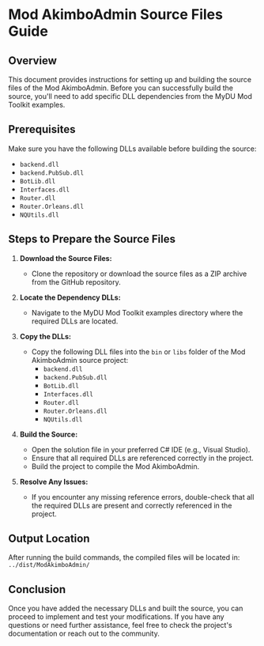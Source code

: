 # Mod AkimboAdmin Source Files Guide

## Overview
This document provides instructions for setting up and building the source files of the Mod AkimboAdmin. Before you can successfully build the source, you'll need to add specific DLL dependencies from the MyDU Mod Toolkit examples.

## Prerequisites
Make sure you have the following DLLs available before building the source:

- `backend.dll`
- `backend.PubSub.dll`
- `BotLib.dll`
- `Interfaces.dll`
- `Router.dll`
- `Router.Orleans.dll`
- `NQUtils.dll`

## Steps to Prepare the Source Files

1. **Download the Source Files:**
   - Clone the repository or download the source files as a ZIP archive from the GitHub repository.

2. **Locate the Dependency DLLs:**
   - Navigate to the MyDU Mod Toolkit examples directory where the required DLLs are located.

3. **Copy the DLLs:**
   - Copy the following DLL files into the `bin` or `libs` folder of the Mod AkimboAdmin source project:
     - `backend.dll`
     - `backend.PubSub.dll`
     - `BotLib.dll`
     - `Interfaces.dll`
     - `Router.dll`
     - `Router.Orleans.dll`
     - `NQUtils.dll`

4. **Build the Source:**
   - Open the solution file in your preferred C# IDE (e.g., Visual Studio).
   - Ensure that all required DLLs are referenced correctly in the project.
   - Build the project to compile the Mod AkimboAdmin.

5. **Resolve Any Issues:**
   - If you encounter any missing reference errors, double-check that all the required DLLs are present and correctly referenced in the project.

## Output Location
After running the build commands, the compiled files will be located in: `../dist/ModAkimboAdmin/`

## Conclusion
Once you have added the necessary DLLs and built the source, you can proceed to implement and test your modifications. If you have any questions or need further assistance, feel free to check the project's documentation or reach out to the community.
